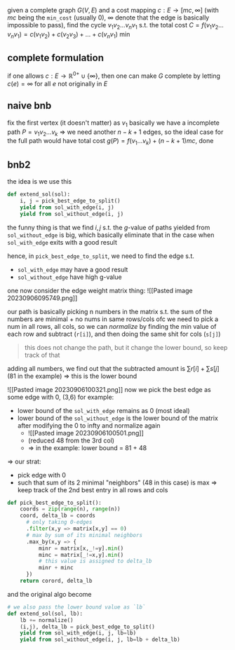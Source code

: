 given a complete graph $G(V, E)$ and a cost mapping $c: E\to [mc, \infty]$ (with $mc$ being the `min_cost` (usually $0$), $\infty$ denote that the edge is basically impossible to pass), find the cycle $v_{1}v_{2}\dots v_{n}v_{1}$ s.t. the total cost $C=f(v_{1}v_{2}\dots v_{n}v_{1})=c(v_{1}v_{2})+c(v_{2}v_{3})+\dots+c(v_{n}v_{1})$ min

## complete formulation
if one allows $c: E\to \mathbb{R}^{0+} \cup \{ \infty \}$, then one can make $G$ complete by letting $c(e)=\infty$ for all $e$ not originally in $E$

## naive bnb
fix the first vertex (it doesn't matter) as $v_{1}$
basically we have a incomplete path $P=v_{1}v_{2}\dots v_{k}$
=> we need another $n-k+1$ edges, so the ideal case for the full path would have total cost $g(P)=f(v_{1}\dots v_{k})+(n-k+1)mc$, done

## bnb2
the idea is we use this
```python
def extend_sol(sol):
	i, j = pick_best_edge_to_split()
	yield from sol_with_edge(i, j)
	yield from sol_without_edge(i, j)
```

the funny thing is that we find $i,j$ s.t. the $g$-value of paths yielded from `sol_without_edge` is big, which basically eliminate that in the case when `sol_with_edge` exits with a good result

hence, in `pick_best_edge_to_split`, we need to find the edge s.t.
- `sol_with_edge` may have a good result
- `sol_without_edge` have high g-value

one now consider the edge weight matrix thing:
![[Pasted image 20230906095749.png]]

our path is basically picking n numbers in the matrix s.t. the sum of the numbers are minimal + no nums in same rows/cols
ofc we need to pick a num in all rows, all cols, so we can *normalize* by finding the min value of each row and subtract (`r[i]`), and then doing the same shit for cols (`s[j]`)
> this does not change the path, but it change the lower bound, so keep track of that

adding all numbers, we find out that the subtracted amount is $\sum r[i]+\sum s[j]$ (81 in the example) => this is the lower bound

![[Pasted image 20230906100321.png]]
now we pick the best edge as some edge with 0, (3,6) for example:
- lower bound of the `sol_with_edge` remains as 0 (most ideal)
- lower bound of the `sol_without_edge` is the lower bound of the matrix after modifying the 0 to infty and normalize again
	- ![[Pasted image 20230906100501.png]]
	- (reduced 48 from the 3rd col)
	- => in the example: lower bound = 81 + 48

=> our strat:
- pick edge with 0
- such that sum of its 2 minimal "neighbors" (48 in this case) is max => keep track of the 2nd best entry in all rows and cols

```python
def pick_best_edge_to_split():
	coords = zip(range(n), range(n))
	coord, delta_lb = coords
	  # only taking 0-edges
	  .filter(x,y => matrix[x,y] == 0)
	  # max by sum of its minimal neighbors
	  .max_by(x,y => {
		  minr = matrix[x,_!=y].min()
		  minc = matrix[_!=x,y].min()
		  # this value is assigned to delta_lb
		  minr + minc
	  })
	return corord, delta_lb
```

and the original algo become
```python
# we also pass the lower bound value as `lb`
def extend_sol(sol, lb):
	lb += normalize()
	(i,j), delta_lb = pick_best_edge_to_split()
	yield from sol_with_edge(i, j, lb=lb)
	yield from sol_without_edge(i, j, lb=lb + delta_lb)
```
